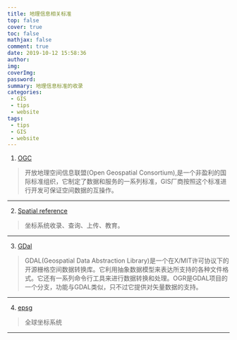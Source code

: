 ```yaml
---
title: 地理信息相关标准
top: false
cover: true
toc: false
mathjax: false
comment: true
date: 2019-10-12 15:58:36
author:
img:
coverImg:
password:
summary: 地理信息标准的收录
categories:
 - GIS
 - tips
 - website
tags:
 - tips
 - GIS
 - website
---
```


1. [OGC](https://www.opengeospatial.org/standards)
> 开放地理空间信息联盟(Open Geospatial Consortium),是一个非盈利的国际标准组织，它制定了数据和服务的一系列标准，GIS厂商按照这个标准进行开发可保证空间数据的互操作。
---

2. [Spatial reference](https://spatialreference.org/)
> 坐标系统收录、查询、上传、教育。
---

3. [GDal](https://gdal.org/)
> GDAL(Geospatial Data Abstraction Library)是一个在X/MIT许可协议下的开源栅格空间数据转换库。它利用抽象数据模型来表达所支持的各种文件格式。它还有一系列命令行工具来进行数据转换和处理。OGR是GDAL项目的一个分支，功能与GDAL类似，只不过它提供对矢量数据的支持。
---

4. [epsg](http://epsg.io/)
> 全球坐标系统
---
